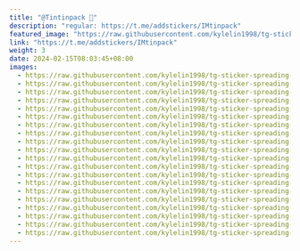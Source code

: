 ```yaml
---
title: "@Tintinpack 🪽"
description: "regular: https://t.me/addstickers/IMtinpack"
featured_image: "https://raw.githubusercontent.com/kylelin1998/tg-sticker-spreading-worldwide-images/main/img/a24aef9c-1a9f-475f-a026-193836ebecc1.jpg"
link: "https://t.me/addstickers/IMtinpack"
weight: 3
date: 2024-02-15T08:03:45+08:00
images:
  - https://raw.githubusercontent.com/kylelin1998/tg-sticker-spreading-worldwide-images/main/img/a24aef9c-1a9f-475f-a026-193836ebecc1.jpg
  - https://raw.githubusercontent.com/kylelin1998/tg-sticker-spreading-worldwide-images/main/img/46aad8df-300c-45fc-8b2d-8551f88c1fed.jpg
  - https://raw.githubusercontent.com/kylelin1998/tg-sticker-spreading-worldwide-images/main/img/ba597620-1c0e-4712-b337-d14ee0087c7a.jpg
  - https://raw.githubusercontent.com/kylelin1998/tg-sticker-spreading-worldwide-images/main/img/7b2024f1-0894-468f-9f7c-f02bbe1aab74.jpg
  - https://raw.githubusercontent.com/kylelin1998/tg-sticker-spreading-worldwide-images/main/img/2f3c37b1-9fe4-482a-97e4-1c97228b18fa.jpg
  - https://raw.githubusercontent.com/kylelin1998/tg-sticker-spreading-worldwide-images/main/img/c7066381-94fb-45a6-b674-26da883e242f.jpg
  - https://raw.githubusercontent.com/kylelin1998/tg-sticker-spreading-worldwide-images/main/img/3e62583a-7ab1-4839-98ce-dd426cb06b8e.jpg
  - https://raw.githubusercontent.com/kylelin1998/tg-sticker-spreading-worldwide-images/main/img/8b060058-c0eb-4ff6-9a4a-2a8514cd2231.jpg
  - https://raw.githubusercontent.com/kylelin1998/tg-sticker-spreading-worldwide-images/main/img/d4823f85-6b36-4b03-b2a0-f28b38ef4ab1.jpg
  - https://raw.githubusercontent.com/kylelin1998/tg-sticker-spreading-worldwide-images/main/img/3ad75267-4d27-4809-8cd2-fa03978b0b61.jpg
  - https://raw.githubusercontent.com/kylelin1998/tg-sticker-spreading-worldwide-images/main/img/67201247-d544-4e93-844a-19c791084b11.jpg
  - https://raw.githubusercontent.com/kylelin1998/tg-sticker-spreading-worldwide-images/main/img/dbf9dcd9-a729-4a06-86fe-9e8d93d41ea9.jpg
  - https://raw.githubusercontent.com/kylelin1998/tg-sticker-spreading-worldwide-images/main/img/1630a76f-754c-428a-9390-d890992813ca.jpg
  - https://raw.githubusercontent.com/kylelin1998/tg-sticker-spreading-worldwide-images/main/img/abcfbb5a-3f3d-4732-ae9f-0f70cdf13280.jpg
  - https://raw.githubusercontent.com/kylelin1998/tg-sticker-spreading-worldwide-images/main/img/2606d085-d2b6-4074-a34b-befc1efd4192.jpg
  - https://raw.githubusercontent.com/kylelin1998/tg-sticker-spreading-worldwide-images/main/img/ed33602a-d2ff-45af-bd8f-96371d60d4b1.jpg
  - https://raw.githubusercontent.com/kylelin1998/tg-sticker-spreading-worldwide-images/main/img/6fad142e-fbe9-4302-bd62-49d53ab9a7b1.jpg
  - https://raw.githubusercontent.com/kylelin1998/tg-sticker-spreading-worldwide-images/main/img/2b8dd901-753c-4a3e-b403-444ca2cbf72c.jpg
  - https://raw.githubusercontent.com/kylelin1998/tg-sticker-spreading-worldwide-images/main/img/727b4f5f-1298-4ca9-a558-8ea614df5a94.jpg
  - https://raw.githubusercontent.com/kylelin1998/tg-sticker-spreading-worldwide-images/main/img/4f2728c0-d4b3-4a68-9e8d-70a918ef4b45.jpg
---
```

